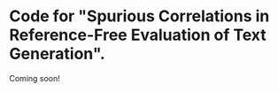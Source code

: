# Code for "Spurious Correlations in Reference-Free Evaluation of Text Generation". 

Coming soon! 
